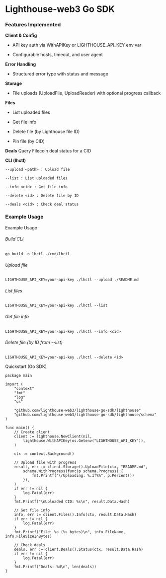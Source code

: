 # Lighthouse-web3 Go SDK


### Features Implemented 

**Client & Config**
- API key auth via WithAPIKey or LIGHTHOUSE_API_KEY env var

- Configurable hosts, timeout, and user agent

**Error Handling**
- Structured error type with status and message

**Storage**

- File uploads (UploadFile, UploadReader) with optional progress callback

**Files**

- List uploaded files

- Get file info

- Delete file (by Lighthouse file ID)

- Pin file (by CID)

**Deals**
Query Filecoin deal status for a CID

**CLI (lhctl)**
```
--upload <path> : Upload file

--list : List uploaded files

--info <cid> : Get file info

--delete <id> : Delete file by ID

--deals <cid> : Check deal status
```

### Example Usage
Example Usage
###### Build CLI
```
go build -o lhctl ./cmd/lhctl
```
###### Upload file
```
LIGHTHOUSE_API_KEY=your-api-key ./lhctl --upload ./README.md
```
###### List files
```
LIGHTHOUSE_API_KEY=your-api-key ./lhctl --list
```
###### Get file info
```
LIGHTHOUSE_API_KEY=your-api-key ./lhctl --info <cid>
```
###### Delete file (by ID from --list)
```
LIGHTHOUSE_API_KEY=your-api-key ./lhctl --delete <id>
```

Quickstart (Go SDK)
```
package main

import (
    "context"
    "fmt"
    "log"
    "os"

    "github.com/lighthouse-web3/lighthouse-go-sdk/lighthouse"
    "github.com/lighthouse-web3/lighthouse-go-sdk/lighthouse/schema"
)

func main() {
    // Create client
    client := lighthouse.NewClient(nil,
        lighthouse.WithAPIKey(os.Getenv("LIGHTHOUSE_API_KEY")),
    )

    ctx := context.Background()

    // Upload file with progress
    result, err := client.Storage().UploadFile(ctx, "README.md",
        schema.WithProgress(func(p schema.Progress) {
            fmt.Printf("\rUploading: %.1f%%", p.Percent())
        }),
    )
    if err != nil {
        log.Fatal(err)
    }
    fmt.Printf("\nUploaded CID: %s\n", result.Data.Hash)

    // Get file info
    info, err := client.Files().Info(ctx, result.Data.Hash)
    if err != nil {
        log.Fatal(err)
    }
    fmt.Printf("File: %s (%s bytes)\n", info.FileName, info.FileSizeInBytes)

    // Check deals
    deals, err := client.Deals().Status(ctx, result.Data.Hash)
    if err != nil {
        log.Fatal(err)
    }
    fmt.Printf("Deals: %d\n", len(deals))
}
```